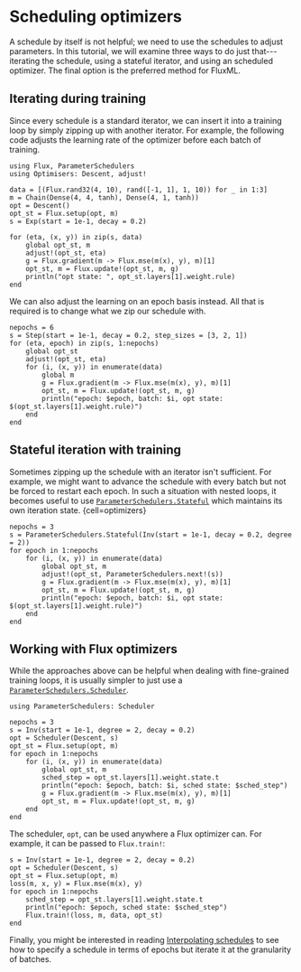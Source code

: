 # Scheduling optimizers

A schedule by itself is not helpful; we need to use the schedules to adjust parameters. In this tutorial, we will examine three ways to do just that---iterating the schedule, using a stateful iterator, and using an scheduled optimizer. The final option is the preferred method for FluxML.

## Iterating during training

Since every schedule is a standard iterator, we can insert it into a training loop by simply zipping up with another iterator. For example, the following code adjusts the learning rate of the optimizer before each batch of training.
```@example optimizers
using Flux, ParameterSchedulers
using Optimisers: Descent, adjust!

data = [(Flux.rand32(4, 10), rand([-1, 1], 1, 10)) for _ in 1:3]
m = Chain(Dense(4, 4, tanh), Dense(4, 1, tanh))
opt = Descent()
opt_st = Flux.setup(opt, m)
s = Exp(start = 1e-1, decay = 0.2)

for (eta, (x, y)) in zip(s, data)
    global opt_st, m
    adjust!(opt_st, eta)
    g = Flux.gradient(m -> Flux.mse(m(x), y), m)[1]
    opt_st, m = Flux.update!(opt_st, m, g)
    println("opt state: ", opt_st.layers[1].weight.rule)
end
```

We can also adjust the learning on an epoch basis instead. All that is required is to change what we zip our schedule with.
```@example optimizers
nepochs = 6
s = Step(start = 1e-1, decay = 0.2, step_sizes = [3, 2, 1])
for (eta, epoch) in zip(s, 1:nepochs)
    global opt_st
    adjust!(opt_st, eta)
    for (i, (x, y)) in enumerate(data)
        global m
        g = Flux.gradient(m -> Flux.mse(m(x), y), m)[1]
        opt_st, m = Flux.update!(opt_st, m, g)
        println("epoch: $epoch, batch: $i, opt state: $(opt_st.layers[1].weight.rule)")
    end
end
```

## Stateful iteration with training

Sometimes zipping up the schedule with an iterator isn't sufficient. For example, we might want to advance the schedule with every batch but not be forced to restart each epoch. In such a situation with nested loops, it becomes useful to use [`ParameterSchedulers.Stateful`](@ref) which maintains its own iteration state.
{cell=optimizers}
```@example optimizers
nepochs = 3
s = ParameterSchedulers.Stateful(Inv(start = 1e-1, decay = 0.2, degree = 2))
for epoch in 1:nepochs
    for (i, (x, y)) in enumerate(data)
        global opt_st, m
        adjust!(opt_st, ParameterSchedulers.next!(s))
        g = Flux.gradient(m -> Flux.mse(m(x), y), m)[1]
        opt_st, m = Flux.update!(opt_st, m, g)
        println("epoch: $epoch, batch: $i, opt state: $(opt_st.layers[1].weight.rule)")
    end
end
```

## Working with Flux optimizers

While the approaches above can be helpful when dealing with fine-grained training loops, it is usually simpler to just use a [`ParameterSchedulers.Scheduler`](@ref).
```@example optimizers
using ParameterSchedulers: Scheduler

nepochs = 3
s = Inv(start = 1e-1, degree = 2, decay = 0.2)
opt = Scheduler(Descent, s)
opt_st = Flux.setup(opt, m)
for epoch in 1:nepochs
    for (i, (x, y)) in enumerate(data)
        global opt_st, m
        sched_step = opt_st.layers[1].weight.state.t
        println("epoch: $epoch, batch: $i, sched state: $sched_step")
        g = Flux.gradient(m -> Flux.mse(m(x), y), m)[1]
        opt_st, m = Flux.update!(opt_st, m, g)
    end
end
```
The scheduler, `opt`, can be used anywhere a Flux optimizer can. For example, it can be passed to `Flux.train!`:
```@example optimizers
s = Inv(start = 1e-1, degree = 2, decay = 0.2)
opt = Scheduler(Descent, s)
opt_st = Flux.setup(opt, m)
loss(m, x, y) = Flux.mse(m(x), y)
for epoch in 1:nepochs
    sched_step = opt_st.layers[1].weight.state.t
    println("epoch: $epoch, sched state: $sched_step")
    Flux.train!(loss, m, data, opt_st)
end
```

Finally, you might be interested in reading [Interpolating schedules](@ref) to see how to specify a schedule in terms of epochs but iterate it at the granularity of batches.
